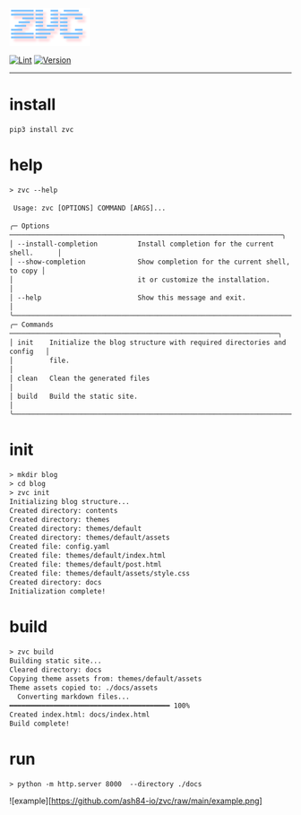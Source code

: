 
![logo](https://github.com/ash84-io/zvc/raw/main/logo.png)


[![Lint](https://github.com/ash84-io/zvc/actions/workflows/lint.yml/badge.svg)](https://github.com/ash84-io/zvc/actions/workflows/lint.yml)
[![Version](https://img.shields.io/badge/version-0.1.3-blue.svg)](https://github.com/ash84/zvc)

---

# install 

```shell 
pip3 install zvc
```

# help 
```shell 
> zvc --help 

 Usage: zvc [OPTIONS] COMMAND [ARGS]...

╭─ Options ────────────────────────────────────────────────────────────────────╮
│ --install-completion          Install completion for the current shell.      │
│ --show-completion             Show completion for the current shell, to copy │
│                               it or customize the installation.              │
│ --help                        Show this message and exit.                    │
╰──────────────────────────────────────────────────────────────────────────────╯
╭─ Commands ───────────────────────────────────────────────────────────────────╮
│ init    Initialize the blog structure with required directories and config   │
│         file.                                                                │
│ clean   Clean the generated files                                            │
│ build   Build the static site.                                               │
╰──────────────────────────────────────────────────────────────────────────────╯
```

# init 

```shell 
> mkdir blog 
> cd blog 
> zvc init 
Initializing blog structure...
Created directory: contents
Created directory: themes
Created directory: themes/default
Created directory: themes/default/assets
Created file: config.yaml
Created file: themes/default/index.html
Created file: themes/default/post.html
Created file: themes/default/assets/style.css
Created directory: docs
Initialization complete!
```


# build 

```shell 
> zvc build 
Building static site...
Cleared directory: docs
Copying theme assets from: themes/default/assets
Theme assets copied to: ./docs/assets
  Converting markdown files... ━━━━━━━━━━━━━━━━━━━━━━━━━━━━━━━━━━━━━━━━ 100%
Created index.html: docs/index.html
Build complete!
```

# run 

```shell 
> python -m http.server 8000  --directory ./docs 
```

![example][https://github.com/ash84-io/zvc/raw/main/example.png]